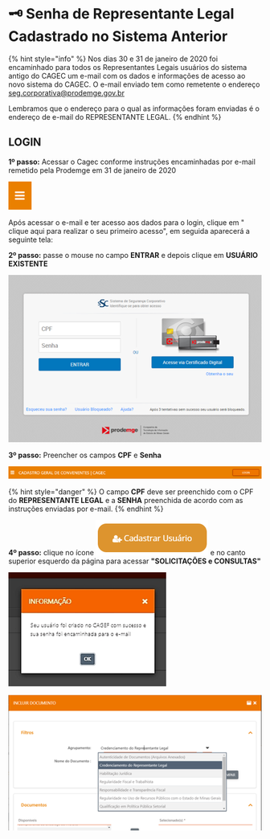 # 🗝 Senha de Representante Legal Cadastrado no Sistema Anterior



{% hint style="info" %}
Nos dias 30 e 31 de janeiro de 2020 foi encaminhado para todos os Representantes Legais usuários do sistema antigo do CAGEC um e-mail com os dados e informações de acesso ao novo sistema do CAGEC. O e-mail enviado tem como remetente o endereço seg.corporativa@prodemge.gov.br

Lembramos que o endereço para o qual as informações foram enviadas é o endereço de e-mail do REPRESENTANTE LEGAL.
{% endhint %}

## **LOGIN**

**1º passo:** Acessar o Cagec conforme instruções encaminhadas por e-mail remetido pela Prodemge em 31 de janeiro de 2020

![](../.gitbook/assets/image%20%285%29.png)

Após acessar o e-mail e ter acesso aos dados para o login, clique em " clique aqui para realizar o seu primeiro acesso", em seguida aparecerá a seguinte tela: 



**2º passo:** passe o mouse no campo **ENTRAR** e depois clique em **USUÁRIO EXISTENTE**

![](../.gitbook/assets/image%20%281%29.png)

**3º passo:** Preencher os campos **CPF** e **Senha**

![](../.gitbook/assets/image%20%2833%29.png)

{% hint style="danger" %}
O campo **CPF** deve ser preenchido com o CPF do **REPRESENTANTE LEGAL** e a **SENHA** preenchida de acordo com as instruções enviadas por e-mail.
{% endhint %}


**4º passo:** clique no ícone ![](../.gitbook/assets/image%20%2826%29.png) e no canto superior esquerdo da página para acessar   **"SOLICITAÇÕES e CONSULTAS"**

![](../.gitbook/assets/image%20%2825%29.png)

![](../.gitbook/assets/image%20%2822%29.png)

